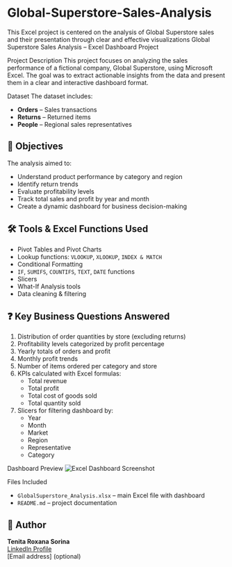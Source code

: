 # Global-Superstore-Sales-Analysis
This Excel project is centered on the analysis of Global Superstore sales and their presentation through clear and effective visualizations
Global Superstore Sales Analysis – Excel Dashboard Project

Project Description
This project focuses on analyzing the sales performance of a fictional company, Global Superstore, using Microsoft Excel. The goal was to extract actionable insights from the data and present them in a clear and interactive dashboard format.

Dataset
The dataset includes:
- **Orders** – Sales transactions
- **Returns** – Returned items
- **People** – Regional sales representatives

## 🎯 Objectives
The analysis aimed to:
- Understand product performance by category and region
- Identify return trends
- Evaluate profitability levels
- Track total sales and profit by year and month
- Create a dynamic dashboard for business decision-making

## 🛠️ Tools & Excel Functions Used
- Pivot Tables and Pivot Charts  
- Lookup functions: `VLOOKUP`, `XLOOKUP`, `INDEX & MATCH`  
- Conditional Formatting  
- `IF`, `SUMIFS`, `COUNTIFS`, `TEXT`, `DATE` functions  
- Slicers  
- What-If Analysis tools  
- Data cleaning & filtering  

## ❓ Key Business Questions Answered
1. Distribution of order quantities by store (excluding returns)
2. Profitability levels categorized by profit percentage
3. Yearly totals of orders and profit
4. Monthly profit trends
5. Number of items ordered per category and store
6. KPIs calculated with Excel formulas:
   - Total revenue
   - Total profit
   - Total cost of goods sold
   - Total quantity sold
7. Slicers for filtering dashboard by:
   - Year
   - Month
   - Market
   - Region
   - Representative
   - Category

Dashboard Preview
![Excel Dashboard Screenshot](screenshots/dashboard.png)

Files Included
- `GlobalSuperstore_Analysis.xlsx` – main Excel file with dashboard
- `README.md` – project documentation

## 👤 Author
**Tenita Roxana Sorina**  
[LinkedIn Profile](https://www.linkedin.com/in/your-profile)  
[Email address] (optional)

